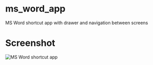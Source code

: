 # ms_word_app

MS Word shortcut app with drawer and navigation between screens

# Screenshot
![MS Word shortcut app](https://lh3.googleusercontent.com/mr1CTtZFf90ue0SP9IoC8Ql1k2VICoWUyUqObuaQ3IlZNIvT45rk2d4q5C1uFMj4DBznNc8b5kTyRGliAAejX3DxPEm2-UCJ99-rjfAJPy8Pf-xriWhT_9CamI5MB23RoRJYPwVUY3OrE4C27BddLZeChnn_fPb0cM4iPac4NAb0lggomaPpReG-6ZdQYQ-9H-EfR-rnaJGGEL6V5hlmBijWcPwkC4IEUozYTucD9P6c1tMmM3AAM4uh2oTzxKCemjaU3rR7d4siTeUe2B4_Gu-3Tj6LlesVzLXgzxyZwE7L-Pi-h8u6Jwvwj4BpR3Odu6Mmegisslx1GDUGnPdoufs58iHmvOgVuvaAQRp1nqiFB75JKs1GPGsBc4FUJsIQ-uRtDTnxMZx8iA8q_2YEVXe-gUIdmty1dnziczzZQQ_TTS380ZMU85LB6TCka6jSiMXmy9sw0eKxAdr_gVNtE2rUv8wLdGX4UPHs17XrRbNmEzMfFY-qZk60DD6lj9_vwgPqjYt-wqnORfNqaRJbzHlYe696LSk3vbzJtD466X8STG24ydL8frrYf4Ptu_Qunl0wW4HRgavIDe_Jh18s4eGJzCPlxqjzDj-SQupkpWqGqrP4RER9UV04N9R5rXNUfLDRotsU-onNu1A87IMXqJ6Ned8xD2L13vvOqejXC5XHclA35Tu3foNvpCw3Uw=w246-h437-no)

